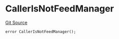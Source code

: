 # CallerIsNotFeedManager

[Git Source](https://github.com/Eoracle/target-contracts/blob/326365dd645fcf8a14532250ed14441e57e11e4f/src/interfaces/Errors.sol)

```solidity
error CallerIsNotFeedManager();
```
